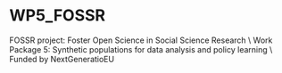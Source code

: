 # WP5_FOSSR
FOSSR project: Foster Open Science in Social Science Research \\
Work Package 5: Synthetic populations for data analysis and policy learning \\
Funded by NextGeneratioEU
